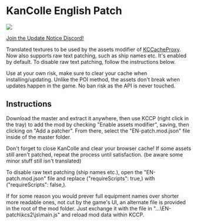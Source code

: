 # KanColle English Patch
![](https://i.imgur.com/kYiiHRo.png)

[Join the Update Notice Discord!](https://discord.gg/krMeMKB)

Translated textures to be used by the assets modifier of [KCCacheProxy](https://github.com/Tibowl/KCCacheProxy/wiki/Installation-and-setup).
Now also supports raw text patching, such as ship names etc.
It's enabled by default. To disable raw text patching, follow the instructions below.

Use at your own risk, make sure to clear your cache when installing/updating.
Unlike the POI method, the assets don't break when updates happen in the game.
No ban risk as the API is never touched.

## Instructions
Download the master and extract it anywhere, then use KCCP (right click in the tray)
to add the mod by checking "Enable assets modifier", saving, then clicking on "Add a patcher".
From there, select the "EN-patch.mod.json" file inside of the master folder.

Don't forget to close KanColle and clear your browser cache! If some assets still
aren't patched, repeat the process until satisfaction. (be aware some minor stuff still
isn't translated)

To disable raw text patching (ship names etc.), open the "EN-patch.mod.json"
file and replace ("requireScripts": true,) with ("requireScripts": false,).

If for some reason you would prever full equipment names over shorter more readable ones,
not cut by the game's UI, an alternate file is provided in the root of the mod folder.
Just exchange it with the file in "...\EN-patch\kcs2\js\main.js" and reload mod data within
KCCP.